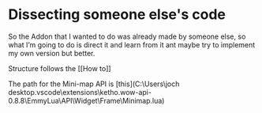 # Dissecting someone else's code

So the Addon that I wanted to do was already made by someone else, so what I’m going to do is direct it and learn from it ant maybe try to implement my own version but better.

Structure follows the [[How to]] 

The path for the Mini-map API is [this](C:\Users\joch desktop\.vscode\extensions\ketho.wow-api-0.8.8\EmmyLua\API\Widget\Frame\Minimap.lua)

